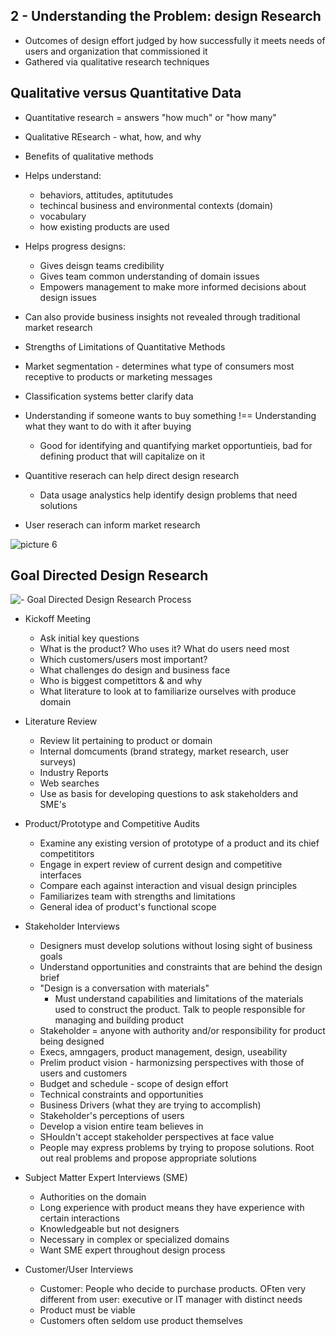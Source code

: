 ## 2 - Understanding the Problem: design Research

- Outcomes of design effort judged by how successfully it meets needs of users and organization that commissioned it
- Gathered via qualitative research techniques

## Qualitative versus Quantitative Data

- Quantitative research = answers "how much" or "how many"
- Qualitative REsearch - what, how, and why
- Benefits of qualitative methods

- Helps understand:
  - behaviors, attitudes, aptitutudes
  - techincal business and environmental contexts (domain)
  - vocabulary
  - how existing products are used
- Helps progress designs:
  - Gives deisgn teams credibility
  - Gives team common understanding of domain issues
  - Empowers management to make more informed decisions about design issues
- Can also provide business insights not revealed through traditional market research

- Strengths of Limitations of Quantitative Methods

- Market segmentation - determines what type of consumers most receptive to products or marketing messages
- Classification systems better clarify data
- Understanding if someone wants to buy something !== Understanding what they want to do with it after buying
  - Good for identifying and quantifying market opportuntieis, bad for defining product that will capitalize on it

- Quantitive reserach can help direct design research
  - Data usage analystics help identify design problems that need solutions
- User reserach can inform market research

![picture 6](https://s2.loli.net/2022/09/28/ZU7AgwmYF5aMeLu.png)  

## Goal Directed Design Research

![-  Goal Directed Design Research Process](https://s2.loli.net/2022/09/28/S6puTaMnwzIQNGi.png)  

- Kickoff Meeting
  - Ask initial key questions
  - What is the product? Who uses it? What do users need most
  - Which customers/users most important?
  - What challenges do design and business face
  - Who is biggest competittors & and why
  - What literature to look at to familiarize ourselves with produce domain
  
- Literature Review
  - Review lit pertaining to product or domain
  - Internal domcuments (brand strategy, market research, user surveys)
  - Industry Reports
  - Web searches
  - Use as basis for developing questions to ask stakeholders and SME's
  
- Product/Prototype and Competitive Audits
  - Examine any existing version of prototype of a product and its chief competititors
  - Engage in expert review of current design and competitive interfaces
  - Compare each against interaction and visual design principles
  - Familiarizes team with strengths and limitations
  - General idea of product's functional scope
  
- Stakeholder Interviews
  - Designers must develop solutions without losing sight of business goals
  - Understand opportunities and constraints that are behind the design brief
  - "Design is a conversation with materials"
    - Must understand capabilities and limitations of the materials used to construct the product. Talk to people responsible for managing and building product
  - Stakeholder = anyone with authority and/or responsibility for product being designed
  - Execs, amngagers, product management, design, useability
  - Prelim product vision - harmonizsing perspectives with those of users and customers
  - Budget and schedule - scope of design effort
  - Technical constraints and opportunities
  - Business Drivers (what they are trying to accomplish)
  - Stakeholder's perceptions of users
  - Develop a vision entire team believes in
  - SHouldn't accept stakeholder perspectives at face value
  - People may express problems by trying to propose solutions. Root out real problems and propose appropriate solutions

- Subject Matter Expert Interviews (SME)
  - Authorities on the domain
  - Long experience with product means they have experience with certain interactions
  - Knowledgeable but not designers
  - Necessary in complex or specialized domains
  - Want SME expert throughout design process

- Customer/User Interviews
  - Customer: People who decide to purchase products. OFten very different from user: executive or IT manager with distinct needs
  - Product must be viable
  - Customers often seldom use product themselves
